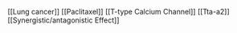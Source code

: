 [[Lung cancer]]
[[Paclitaxel]]
[[T-type Calcium Channel]]
[[Tta-a2]]
[[Synergistic/antagonistic Effect]]
